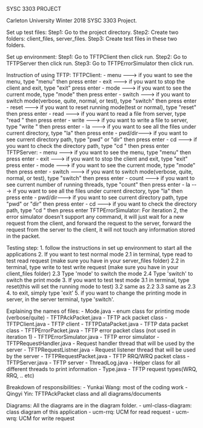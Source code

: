 SYSC 3303 PROJECT

Carleton University Winter 2018 SYSC 3303 Project.

Set up test files:
	Step1: Go to the project directory.
	Step2: Create two folders: client_files, server_files.
	Step3: Create test files in these two folders.

Set up environment:
	Step1: Go to TFTPClient then click run.
	Step2: Go to TFTPServer then click run.
	Step3: Go to TFTPErrorSimulator then click run.

Instruction of using TFTP:
	TFTPClient:
		- menu   ---> if you want to see the menu, type "menu" then press enter
		- exit   ---> if you want to stop the client and exit, type "exit" press enter
		- mode   ---> if you want to see the current mode, type "mode" then press enter
		- switch ---> if you want to switch mode(verbose, quite, normal, or test), type "switch" then press enter
		- reset  ---> if you want to reset running mode(test or normal), type "reset" then press enter
		- read   ---> if you want to read a file from server, type "read <filename>" then press enter
		- write  ---> if you want to write a file to server, type "write <filename>" then press enter
                - la     ---> if you want to see all the files under current directory, type "la" then press ente
		- pwd/dir---> if you want to see current directory path, type "pwd" or "dir" then press enter
		- cd     ---> if you want to check the directory path, type "cd <path>" then press enter
	TFTPServer:
		- menu   ---> if you want to see the menu, type "menu" then press enter
		- exit   ---> if you want to stop the client and exit, type "exit" press enter
		- mode   ---> if you want to see the current mode, type "mode" then press enter
		- switch ---> if you want to switch mode(verbose, quite, normal, or test), type "switch" then press enter
		- count  ---> if you want to see current number of running threads, type "count" then press enter
		- la     ---> if you want to see all the files under current directory, type "la" then press ente
		- pwd/dir---> if you want to see current directory path, type "pwd" or "dir" then press enter
		- cd     ---> if you want to check the directory path, type "cd <path>" then press enter 
	TFTPErrorSimulator:
		For iteration 2, the error simulator doesn't support any command, it will just wait for a new request from
		the client, and forward the request to the server, forward the request from the server to the client, it will
		not touch any information stored in the packet.
		
Testing step:
	1. follow the instructions in set up environment to start all the applications
	2. If you want to test normal mode
		2.1 in terminal, type read <filename> to test read request (make sure you have
		<filename> in your server_files folder)
		2.2 in terminal, type write <filename> to test write request (make sure you have
		<filename> in your client_files folder)
		2.3 Type 'mode' to switch the mode
		2.4 Type 'switch' to switch the print mode
	3. If you want to test test mode
		3.1 in terminal, type reset(this will set the running mode to test)
		3.2 same as 2.2
		3.3 same as 2.3
	4. to exit, simply type 'exit'
	5. if you want to change the printing mode in server, in the server terminal, type 'switch'.
	
Explaining the names of files:
	 - Mode.java - enum class for printing mode (verbose/quite)
	 - TFTPAckPacket.java - TFTP ack packet class
	 - TFTPClient.java - TFTP client
	 - TFTPDataPacket.java - TFTP data packet class
	 - TFTPErrorPacket.java - TFTP error packet class (not used in iteration 1)
	 - TFTPErrorSimulator.java - TFTP error simulator
	 - TFTPRequestHandler.java - Request handler thread that will be used by the server
	 - TFTPRequestListner.java - Request listener thread that will be used by the server
	 - TFTPRequestPacket.java - TFTP RRQ/WRQ packet class
	 - TFTPServer.java - TFTP server
	 - ThreadLog.java - Helper class for all different threads to print information
	 - Type.java - TFTP request types(WRQ, RRQ, .. etc)
 
 Breakdown of responsibilities:
 	- Yunkai Wang: most of the coding work
 	- Qingyi Yin: TFTPAckPacket class and all diagrams/documents
 	
 Diagrams:
 	All the diagrams are in the diagram folder.
 	- uml-class-diagram: class diagram of this application
 	- ucm-rrq: UCM for read request
 	- ucm-wrq: UCM for write request
 